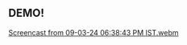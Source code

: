 ## DEMO!

[Screencast from 09-03-24 06:38:43 PM IST.webm](https://github.com/SubhamMurarka/Github_Visualiser_CLI/assets/108292932/341e5cf1-3184-4245-828f-26b26a480526)
